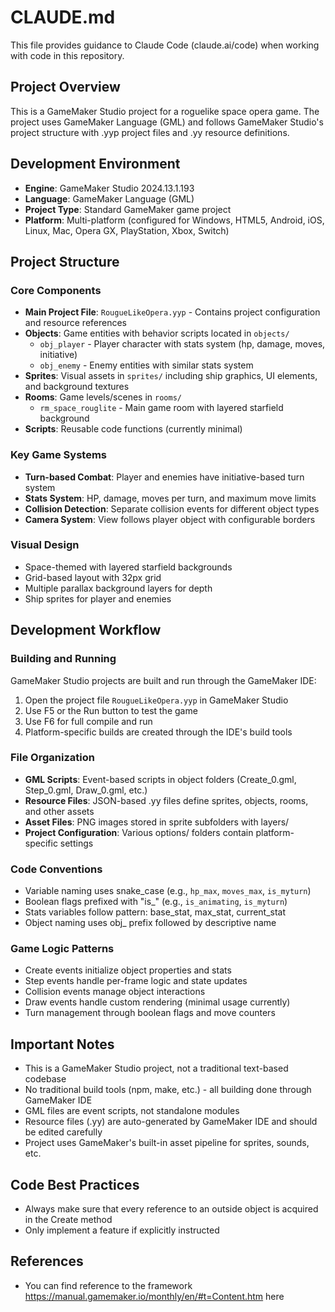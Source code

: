 # CLAUDE.md

This file provides guidance to Claude Code (claude.ai/code) when working with code in this repository.

## Project Overview

This is a GameMaker Studio project for a roguelike space opera game. The project uses GameMaker Language (GML) and follows GameMaker Studio's project structure with .yyp project files and .yy resource definitions.

## Development Environment

- **Engine**: GameMaker Studio 2024.13.1.193
- **Language**: GameMaker Language (GML)
- **Project Type**: Standard GameMaker game project
- **Platform**: Multi-platform (configured for Windows, HTML5, Android, iOS, Linux, Mac, Opera GX, PlayStation, Xbox, Switch)

## Project Structure

### Core Components
- **Main Project File**: `RougueLikeOpera.yyp` - Contains project configuration and resource references
- **Objects**: Game entities with behavior scripts located in `objects/`
  - `obj_player` - Player character with stats system (hp, damage, moves, initiative)
  - `obj_enemy` - Enemy entities with similar stats system
- **Sprites**: Visual assets in `sprites/` including ship graphics, UI elements, and background textures
- **Rooms**: Game levels/scenes in `rooms/`
  - `rm_space_rouglite` - Main game room with layered starfield background
- **Scripts**: Reusable code functions (currently minimal)

### Key Game Systems
- **Turn-based Combat**: Player and enemies have initiative-based turn system
- **Stats System**: HP, damage, moves per turn, and maximum move limits
- **Collision Detection**: Separate collision events for different object types
- **Camera System**: View follows player object with configurable borders

### Visual Design
- Space-themed with layered starfield backgrounds
- Grid-based layout with 32px grid
- Multiple parallax background layers for depth
- Ship sprites for player and enemies

## Development Workflow

### Building and Running
GameMaker Studio projects are built and run through the GameMaker IDE:
1. Open the project file `RougueLikeOpera.yyp` in GameMaker Studio
2. Use F5 or the Run button to test the game
3. Use F6 for full compile and run
4. Platform-specific builds are created through the IDE's build tools

### File Organization
- **GML Scripts**: Event-based scripts in object folders (Create_0.gml, Step_0.gml, Draw_0.gml, etc.)
- **Resource Files**: JSON-based .yy files define sprites, objects, rooms, and other assets
- **Asset Files**: PNG images stored in sprite subfolders with layers/
- **Project Configuration**: Various options/ folders contain platform-specific settings

### Code Conventions
- Variable naming uses snake_case (e.g., `hp_max`, `moves_max`, `is_myturn`)
- Boolean flags prefixed with "is_" (e.g., `is_animating`, `is_myturn`)
- Stats variables follow pattern: base_stat, max_stat, current_stat
- Object naming uses obj_ prefix followed by descriptive name

### Game Logic Patterns
- Create events initialize object properties and stats
- Step events handle per-frame logic and state updates  
- Collision events manage object interactions
- Draw events handle custom rendering (minimal usage currently)
- Turn management through boolean flags and move counters

## Important Notes
- This is a GameMaker Studio project, not a traditional text-based codebase
- No traditional build tools (npm, make, etc.) - all building done through GameMaker IDE
- GML files are event scripts, not standalone modules
- Resource files (.yy) are auto-generated by GameMaker IDE and should be edited carefully
- Project uses GameMaker's built-in asset pipeline for sprites, sounds, etc.

## Code Best Practices
- Always make sure that every reference to an outside object is acquired in the Create method
- Only implement a feature if explicitly instructed

## References
- You can find reference to the framework https://manual.gamemaker.io/monthly/en/#t=Content.htm here